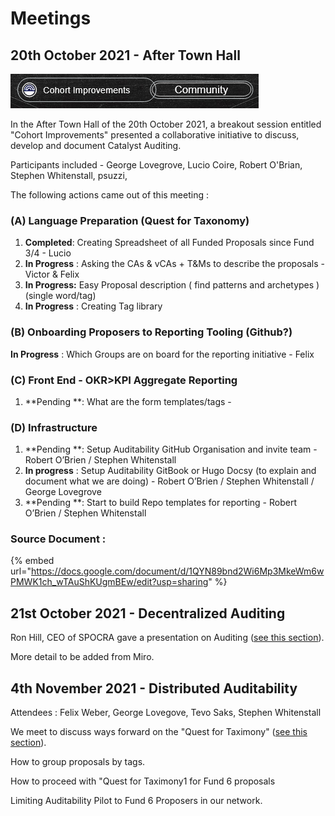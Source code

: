# Meetings

## 20th October 2021 - After Town Hall

![Cohort Improvements - Community](<.gitbook/assets/2021-10-26 (14).png>)

In the After Town Hall of the 20th October 2021, a breakout session entitled "Cohort Improvements" presented a collaborative initiative to discuss, develop and document Catalyst Auditing.

Participants included - George Lovegrove, Lucio Coire, Robert O'Brian, Stephen Whitenstall, psuzzi,

The following actions came out of this meeting :

### (A) Language Preparation (Quest for Taxonomy) <a href="docs-internal-guid-1cfd680d-7fff-fd81-7678-dcc4c22463c3" id="docs-internal-guid-1cfd680d-7fff-fd81-7678-dcc4c22463c3"></a>

1. **Completed**: Creating Spreadsheet of all Funded Proposals since Fund 3/4 - Lucio
2. **In Progress** : Asking the CAs & vCAs + T\&Ms to describe the proposals - Victor & Felix
3. **In Progress:** Easy Proposal description ( find patterns and archetypes ) (single word/tag)
4. **In Progress** : Creating Tag library

### (B) Onboarding Proposers to Reporting Tooling (Github?)

**In Progress** : Which Groups are on board for the reporting initiative - Felix

### (C) Front End - OKR>KPI Aggregate Reporting

1. **Pending **: What are the form templates/tags -

### (D) Infrastructure

1. **Pending **: Setup Auditability GitHub Organisation and invite team - Robert O’Brien / Stephen Whitenstall
2. **In progress** : Setup Auditability GitBook or Hugo Docsy (to explain and document what we are doing) - Robert O’Brien / Stephen Whitenstall / George Lovegrove
3. **Pending **: Start to build Repo templates for reporting - Robert O’Brien / Stephen Whitenstall

### Source Document :

{% embed url="https://docs.google.com/document/d/1QYN89bnd2Wi6Mp3MkeWm6wPMWK1ch_wTAuShKUgmBEw/edit?usp=sharing" %}

## 21st October 2021 - Decentralized Auditing

Ron Hill, CEO of SPOCRA gave a presentation on Auditing ([see this section](audit-presentation.md#presentation)).

More detail to be added from Miro.

## 4th November 2021 - Distributed Auditability

Attendees : Felix Weber, George Lovegove, Tevo Saks, Stephen Whitenstall

We meet to discuss ways forward on the "Quest for Taximony" ([see this section](quest-for-taxonomy.md)).

How to group proposals by tags.&#x20;

How to proceed with "Quest for Taximony1 for Fund 6 proposals

Limiting Auditability Pilot to Fund 6 Proposers in our network.

